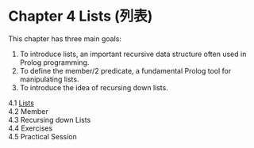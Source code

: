 # Chapter 4 Lists (列表)

This chapter has three main goals:

1. To introduce lists, an important recursive data structure often used in Prolog programming.
2. To define the member/2 predicate, a fundamental Prolog tool for manipulating lists.
3. To introduce the idea of recursing down lists.

 4.1 [Lists](./ch4/c4s1.md)<br>
 4.2 Member<br>
 4.3 Recursing down Lists<br>
 4.4 Exercises<br>
 4.5 Practical Session<br>
